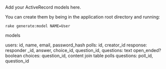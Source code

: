 Add your ActiveRecord models here.

You can create them by being in the application root directory and running:

`rake generate:model NAME=User`

models

users: id, name, email, password_hash
polls: id, creator_id
response: responder _id, answer, choice_id, question_id,
questions: text open_ended? boolean
choices: question_id, content
join table polls questions: poll_id, question_id

